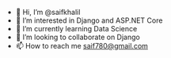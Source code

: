- 👋 Hi, I’m @saifkhalil
- 👀 I’m interested in Django and ASP.NET Core
- 🌱 I’m currently learning Data Science 
- 💞️ I’m looking to collaborate on Django
- 📫 How to reach me saif780@gmail.com

<!---
saifkhalil/saifkhalil is a ✨ special ✨ repository because its `README.md` (this file) appears on your GitHub profile.
You can click the Preview link to take a look at your changes.
--->
